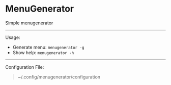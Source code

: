 # MenuGenerator
Simple menugenerator

---

Usage:
- Generate menu:
`menugenerator -g`
- Show help:
`menugenerator -h`

---

Configuration File:
> ~/.config/menugenerator/configuration
